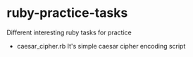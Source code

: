 # ruby-practice-tasks
Different interesting ruby tasks for practice
  - caesar_cipher.rb It's simple caesar cipher encoding script
